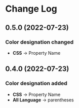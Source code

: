 # Change Log

## 0.5.0 (2022-07-23)

### Color designation changed

- **CSS** -> Property Name

## 0.4.0 (2022-07-23)

### Color designation added

- **CSS** -> Property Name
- **All Language** -> parentheses
